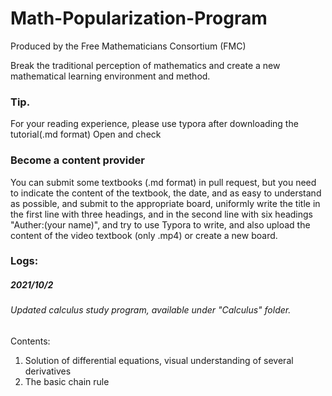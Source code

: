 # Math-Popularization-Program

Produced by the Free Mathematicians Consortium (FMC)

Break the traditional perception of mathematics and create a new mathematical learning environment and method.<br>

### Tip.

For your reading experience, please use typora after downloading the tutorial(.md format) Open and check

### Become a content provider

You can submit some textbooks (.md format) in pull request, but you need to indicate the content of the textbook, the date, and as easy to understand as possible, and submit to the appropriate board, uniformly write the title in the first line with three headings, and in the second line with six headings "Auther:(your name)", and try to use Typora to write, and also upload the content of the video textbook (only .mp4) or create a new board.

### Logs:

##### 2021/10/2

###### Updated calculus study program, available under "Calculus" folder.

Contents:

1. Solution of differential equations, visual understanding of several derivatives
2. The basic chain rule
